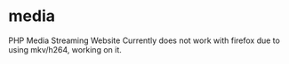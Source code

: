 # media
PHP Media Streaming Website
Currently does not work with firefox due to using mkv/h264, working on it.
